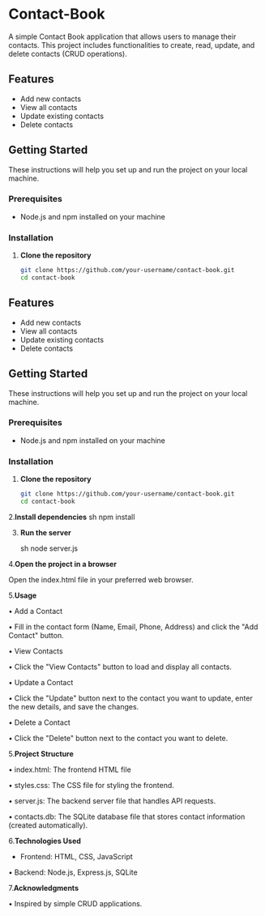 # Contact-Book

A simple Contact Book application that allows users to manage their contacts. This project includes functionalities to create, read, update, and delete contacts (CRUD operations).

## Features

- Add new contacts
- View all contacts
- Update existing contacts
- Delete contacts

## Getting Started

These instructions will help you set up and run the project on your local machine.

### Prerequisites

- Node.js and npm installed on your machine

### Installation

1. **Clone the repository**

   ```sh
   git clone https://github.com/your-username/contact-book.git
   cd contact-book

## Features

- Add new contacts
- View all contacts
- Update existing contacts
- Delete contacts

## Getting Started

These instructions will help you set up and run the project on your local machine.

### Prerequisites

- Node.js and npm installed on your machine

### Installation

1. **Clone the repository**

   ```sh
   git clone https://github.com/your-username/contact-book.git
   cd contact-book
   
2.**Install dependencies**
  sh
  npm install

3. **Run the server**
   
   sh
   node server.js


4.**Open the project in a browser**

  Open the index.html file in your preferred web browser.
  

5.**Usage**

•	Add a Contact

•	Fill in the contact form (Name, Email, Phone, Address) and click the "Add Contact" button.

•	 View Contacts

•	 Click the "View Contacts" button to load and display all contacts.

•	  Update a Contact

•	 Click the "Update" button next to the contact you want to update, enter the new details, and save the changes.

•	  Delete a Contact

•	 Click the "Delete" button next to the contact you want to delete.


5.**Project Structure**

•	index.html: The frontend HTML file

•	styles.css: The CSS file for styling the frontend.

•	 server.js: The backend server file that handles API requests.

•	 contacts.db: The SQLite database file that stores contact information (created automatically).


6.**Technologies Used**

- Frontend: HTML, CSS, JavaScript

•	 Backend: Node.js, Express.js, SQLite


7.**Acknowledgments**

•	Inspired by simple CRUD applications.
